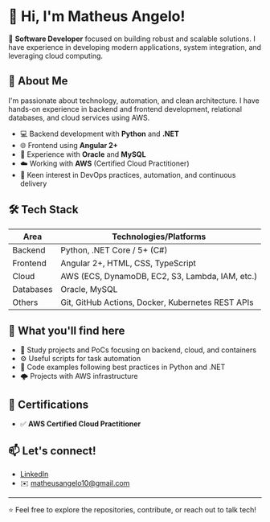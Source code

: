 # 👋 Hi, I'm Matheus Angelo!

🎯 **Software Developer** focused on building robust and scalable solutions. I have experience in developing modern applications, system integration, and leveraging cloud computing.

## 💼 About Me

I'm passionate about technology, automation, and clean architecture. I have hands-on experience in backend and frontend development, relational databases, and cloud services using AWS.

- 💻 Backend development with **Python** and **.NET**
- 🌐 Frontend using **Angular 2+**
- 🧠 Experience with **Oracle** and **MySQL**
- ☁️ Working with **AWS** (Certified Cloud Practitioner)
- 🔧 Keen interest in DevOps practices, automation, and continuous delivery

## 🛠️ Tech Stack

| Area          | Technologies/Platforms                                   |
|---------------|----------------------------------------------------------|
| Backend       | Python, .NET Core / 5+ (C#)                              |
| Frontend      | Angular 2+, HTML, CSS, TypeScript                        |
| Cloud         | AWS (ECS, DynamoDB, EC2, S3, Lambda, IAM, etc.)          |
| Databases     | Oracle, MySQL                                            |
| Others        | Git, GitHub Actions, Docker, Kubernetes REST APIs        |

## 📂 What you'll find here

- 🔬 Study projects and PoCs focusing on backend, cloud, and containers
- ⚙️ Useful scripts for task automation
- 📘 Code examples following best practices in Python and .NET
- 🌩️ Projects with AWS infrastructure

## 📜 Certifications

- ✅ **AWS Certified Cloud Practitioner**

## 📫 Let's connect!

- [LinkedIn](https://www.linkedin.com/in/matheus-angelo-939829141/)  
- ✉️ matheusangelo10@gmail.com

---

⭐ Feel free to explore the repositories, contribute, or reach out to talk tech!
